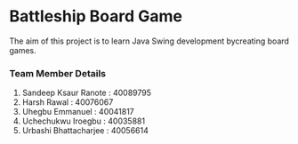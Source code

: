 Battleship Board Game
=======================
The aim of this project is to learn Java Swing development bycreating board games.

### Team Member Details

1. Sandeep Ksaur Ranote : 40089795
2. Harsh Rawal : 40076067
3. Uhegbu Emmanuel : 40041817
4. Uchechukwu Iroegbu : 40035881
5. Urbashi Bhattacharjee : 40056614
